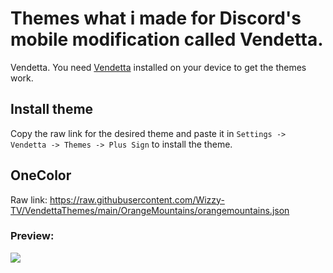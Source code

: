 # Themes what i made for Discord's mobile modification called Vendetta.
Vendetta.
You need [Vendetta](https://github.com/vendetta-mod/Vendetta#installing) installed on your device to get the themes work.

## Install theme
Copy the raw link for the desired theme and paste it in `Settings -> Vendetta -> Themes -> Plus Sign` to install the theme.

## OneColor
Raw link:
https://raw.githubusercontent.com/Wizzy-TV/VendettaThemes/main/OrangeMountains/orangemountains.json

### Preview:
![](https://raw.githubusercontent.com/Wizzy-TV/VendettaThemes/main/OrangeMountains/screenshot.png)


